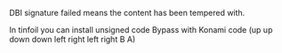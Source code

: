 DBI signature failed means the content has been tempered with.

In tinfoil you can install unsigned code
Bypass with Konami code (up up down down left right left right B A)